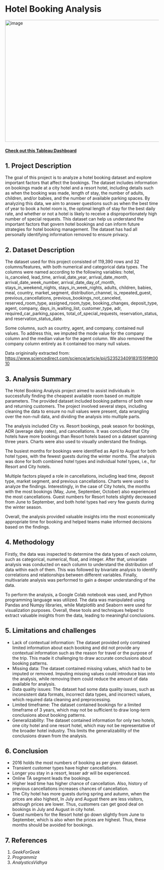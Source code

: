 # Hotel Booking Analysis
<img src="https://images.unsplash.com/photo-1564501049412-61c2a3083791?ixlib=rb-4.0.3&ixid=MnwxMjA3fDB8MHxwaG90by1wYWdlfHx8fGVufDB8fHx8&auto=format&fit=crop&w=1632&q=80" alt="image" style="width:1000px;height:400px;">

#### <a href = "https://public.tableau.com/app/profile/bhaskar.kumar5658/viz/HotelBookingDashboard_16774308027600/Dashboard1?publish=yes"> <strong>Check out this Tableau Dashboard</strong> </a><br>

## 1. Project Description
The goal of this project is to analyze a hotel booking dataset and explore important factors that affect the bookings. The dataset includes information on bookings made at a city hotel and a resort hotel, including details such as when the booking was made, length of stay, the number of adults, children, and/or babies, and the number of available parking spaces. By analyzing this data, we aim to answer questions such as when the best time of year to book a hotel room is, the optimal length of stay for the best daily rate, and whether or not a hotel is likely to receive a disproportionately high number of special requests. This dataset can help us understand the important factors that govern hotel bookings and can inform future strategies for hotel booking management. The dataset has had all personally identifying information removed to ensure privacy.

## 2. Dataset Description
The dataset used for this project consisted of 119,390 rows and 32 columns/features, with both numerical and categorical data types. The columns were named according to the following variables: hotel, is_canceled, lead_time, arrival_date_year, arrival_date_month, arrival_date_week_number, arrival_date_day_of_month, stays_in_weekend_nights, stays_in_week_nights, adults, children, babies, meal, country, market_segment, distribution_channel, is_repeated_guest, previous_cancellations, previous_bookings_not_canceled, reserved_room_type, assigned_room_type, booking_changes, deposit_type, agent, company, days_in_waiting_list, customer_type, adr, required_car_parking_spaces, total_of_special_requests, reservation_status, and reservation_status_date.

Some columns, such as country, agent, and company, contained null values. To address this, we imputed the mode value for the company column and the median value for the agent column. We also removed the company column entirely as it contained too many null values.

Data origininally extracted from: https://www.sciencedirect.com/science/article/pii/S2352340918315191#t0010

## 3. Analysis Summary
The Hotel Booking Analysis project aimed to assist individuals in successfully finding the cheapest available room based on multiple parameters. The provided dataset included booking patterns of both new and returning customers. The project involved several steps, including cleaning the data to ensure no null values were present, data wrangling over the non-null data, and dividing the analysis into multiple parts.

The analysis included City vs. Resort bookings, peak season for bookings, ADR (average daily rates), and cancellations. It was concluded that City hotels have more bookings than Resort hotels based on a dataset spanning three years. Charts were also used to visually understand the findings.

The busiest months for bookings were identified as April to August for both hotel types, with the fewest guests during the winter months. The analysis was done for both combined hotel types and individual hotel types, i.e., for Resort and City hotels.

Multiple factors played a role in cancellations, including lead time, deposit type, market segment, and previous cancellations. Charts were used to analyze the findings. Interestingly, in the case of City hotels, the months with the most bookings (May, June, September, October) also experienced the most cancellations. Guest numbers for Resort hotels slightly decreased from June to September, and both hotel types had very few guests during the winter season.

Overall, the analysis provided valuable insights into the most economically appropriate time for booking and helped teams make informed decisions based on the findings.

## 4. Methodology
Firstly, the data was inspected to determine the data types of each column, such as categorical, numerical, float, and integer. After that, univariate analysis was conducted on each column to understand the distribution of data within each of them. This was followed by bivariate analysis to identify correlations and relationships between different variables. Finally, multivariate analysis was performed to gain a deeper understanding of the data.

To perform the analysis, a Google Colab notebook was used, and Python programming language was utilized. The data was manipulated using Pandas and Numpy libraries, while Matplotlib and Seaborn were used for visualization purposes. Overall, these tools and techniques helped to extract valuable insights from the data, leading to meaningful conclusions.

## 5. Limitations and challenges
<ul>
  <li>Lack of contextual information: The dataset provided only contained limited information about each booking and did not provide any contextual information such as the reason for travel or the purpose of the trip. This made it challenging to draw accurate conclusions about booking patterns.</li>

  <li>Missing data: The dataset contained missing values, which had to be imputed or removed. Imputing missing values could introduce bias into the analysis, while removing them could reduce the amount of data available for analysis.</li>

  <li>Data quality issues: The dataset had some data quality issues, such as inconsistent data formats, incorrect data types, and incorrect values, which required data cleaning and preprocessing.</li>

  <li>Limited timeframe: The dataset contained bookings for a limited timeframe of 3 years, which may not be sufficient to draw long-term conclusions about booking patterns.</li>

  <li>Generalizability: The dataset contained information for only two hotels, one city hotel and one resort hotel, which may not be representative of the broader hotel industry. This limits the generalizability of the conclusions drawn from the analysis.</li>
</ul>

## 6. Conclusion
<ul>
  <li>2016 holds the most numbers of booking as per given dataset.</li>
  <li>Transient customer types have higher cancellations.</li>
  <li>Longer you stay in a resort, lesser adr will be experienced.</li>
  <li>Online TA segment leads the bookings.</li>
  <li>Higher lead time has higher chance of cancellation. Also, history of previous cancellations increases chances of cancellation.</li>
  <li>The City hotel has more guests during spring and autumn, when the prices are also highest, In July and August there are less visitors, although prices are lower. Thus, customers can get good deal on bookings in July and August in city hotel.</li>
  <li>Guest numbers for the Resort hotel go down slightly from June to September, which is also when the prices are highest. Thus, these months should be avoided for bookings.</li>
</ul>

## 7. References
<ol>
  <li> <i>GeekForGeek</i></li>
  <li> <i>Programmiz</i></li>
  <li> <i>AnalysticsVidhya</i></li>
</ol>

